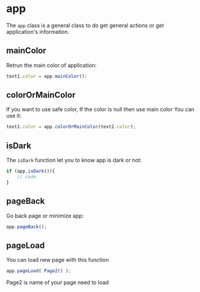 # app

The `app` class is a general class
to do get general actions or get application's information.

## mainColor

Retrun the main color of application:

```javascript
text1.color = app.mainColor();
```

## colorOrMainColor

If you want to use safe color, 
If the color is null then use main color You can use it:

```javascript
text1.color = app.colorOrMainColor(text2.color);
```

## isDark

The `isDark` function let you to know app is dark or not:
```javascript
if (app.isDark()){
    // code
}
```

## pageBack
Go back page or minimize app:

```javascript
app.pageBack();
```

## pageLoad
You can load new page with this function

```javascript
app.pageLoad( Page2() );
```

Page2 is name of your page need to load